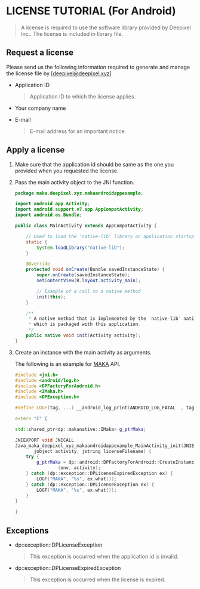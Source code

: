 [MAKA]: https://deepixel-dev1.github.io/makanative/tutorial/

# LICENSE TUTORIAL (For Android)

>A license is required to use the software library provided by Deepixel Inc.. The license is included in library file.

## Request a license

Please send us the following information required to generate and manage the license file by [deepixel@deepixel.xyz]

- Application ID
  >Application ID to which the license applies.  

- Your company name
- E-mail
  >E-mail address for an important notice.  

## Apply a license

1. Make sure that the application id should be same as the one you provided when you requested the license.

2. Pass the main activity object to the JNI function.

   ```java  
   package maka.deepixel.xyz.makaandroidappexample;

   import android.app.Activity;
   import android.support.v7.app.AppCompatActivity;
   import android.os.Bundle;

   public class MainActivity extends AppCompatActivity {

       // Used to load the 'native-lib' library on application startup.
       static {
           System.loadLibrary("native-lib");
       }

       @Override
       protected void onCreate(Bundle savedInstanceState) {
           super.onCreate(savedInstanceState);
           setContentView(R.layout.activity_main);

           // Example of a call to a native method
           init(this);
       }

       /**
        * A native method that is implemented by the 'native-lib' native library,
        * which is packaged with this application.
        */
       public native void init(Activity activity);
   }

   ```

3. Create an instance with the main activity as arguments.

    The following is an example for [MAKA] API.

    ```cpp
    #include <jni.h>
    #include <android/log.h>
    #include <DPFactoryForAndroid.h>
    #include <IMaka.h>
    #include <DPException.h>

    #define LOGF(tag, ...) __android_log_print(ANDROID_LOG_FATAL  , tag, __VA_ARGS__)

    extern "C" {

    std::shared_ptr<dp::makanative::IMaka> g_ptrMaka;

    JNIEXPORT void JNICALL
    Java_maka_deepixel_xyz_makaandroidappexample_MainActivity_init(JNIEnv *env, jobject,
           jobject activity, jstring licenseFilename) {
        try {
            g_ptrMaka = dp::android::DPFactoryForAndroid::CreateInstance<dp::makanative::IMaka>
                    (env, activity);
        } catch (dp::exception::DPLicenseExpiredException ex) {
            LOGF("MAKA", "%s", ex.what());
        } catch (dp::exception::DPLicenseException ex) {
            LOGF("MAKA", "%s", ex.what());
        }
    }

    }
    ```

## Exceptions

- dp::exception::DPLicenseException
  
  >This exception is occurred when the application id is invalid.

- dp::exception::DPLicenseExpiredException

  >This exception is occurred when the license is expired.
